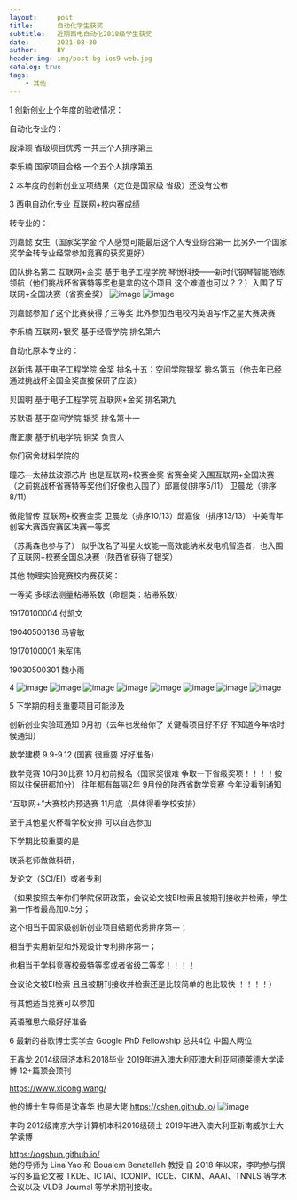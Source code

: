 ```yaml
---
layout:     post
title:      自动化学生获奖
subtitle:   近期西电自动化2018级学生获奖
date:       2021-08-30
author:     BY
header-img: img/post-bg-ios9-web.jpg
catalog: true
tags:
    - 其他 
---
```


1 创新创业上个年度的验收情况：

自动化专业的：

段泽颖 省级项目优秀 一共三个人排序第三 

李乐楠 国家项目合格 一个五个人排序第五


2 本年度的创新创业立项结果（定位是国家级 省级）还没有公布

3 西电自动化专业 互联网+校内赛成绩 

转专业的：


刘嘉懿 女生（国家奖学金 个人感觉可能最后这个人专业综合第一 比另外一个国家奖学金转专业经常参加竞赛的获奖更好）

团队排名第二 互联网+金奖  基于电子工程学院 琴悦科技——新时代钢琴智能陪练领航（他们挑战杯省赛特等奖也是拿的这个项目 这个难道也可以？？）入围了互联网+全国决赛（省赛金奖） 
![image](https://user-images.githubusercontent.com/24884878/131281859-0d5ec37c-7526-4570-8a0a-f8e8097bc0e8.png)
![image](https://user-images.githubusercontent.com/24884878/131281873-c40434ad-6a34-4773-b17c-df40ba16f5cc.png)

刘嘉懿参加了这个比赛获得了三等奖 此外参加西电校内英语写作之星大赛决赛

李乐楠 互联网+银奖 基于经管学院  排名第六

自动化原本专业的：

赵新炜	基于电子工程学院  金奖 排名十五；空间学院银奖 排名第五（他去年已经通过挑战杯全国金奖直接保研了应该） 

贝国明	基于电子工程学院 互联网+金奖 排名第九 

苏默语	基于空间学院 银奖 排名第十一

唐正康	基于机电学院 铜奖 负责人

你们宿舍材料学院的

瞳芯—太赫兹波源芯片 也是互联网+校赛金奖 省赛金奖 入围互联网+全国决赛（之前挑战杯省赛特等奖他们好像也入围了）邱嘉俊(排序5/11） 卫晨龙（排序 8/11）


微能智传 互联网+校赛金奖 卫晨龙（排序10/13）邱嘉俊（排序13/13） 中美青年创客大赛西安赛区决赛一等奖

（苏禹森也参与了） 似乎改名了叫星火蚁能—高效能纳米发电机智造者，也入围了互联网+校赛全国总决赛（陕西省获得了银奖）


其他
物理实验竞赛校内赛获奖：

一等奖	多球法测量粘滞系数（命题类：粘滞系数）	

19170100004	付凯文

19040500136	马睿敏

19170100001	朱军伟

19030500301	魏小雨

4 ![image](https://user-images.githubusercontent.com/24884878/131296147-c8c25b8c-2095-4743-98e0-f7413a0c4488.png)
![image](https://user-images.githubusercontent.com/24884878/131296183-2e5237a0-4b21-44a0-ab18-71ff6e988b6b.png)
![image](https://user-images.githubusercontent.com/24884878/131296195-3c6916f6-da8c-4435-bcad-e6a395da4148.png)
![image](https://user-images.githubusercontent.com/24884878/131296215-b9188aa1-f7f7-4bbc-8bf3-5848b2e46d90.png)
![image](https://user-images.githubusercontent.com/24884878/131296224-a1a9ffa4-8eb6-4734-a296-65fe624366a3.png)
![image](https://user-images.githubusercontent.com/24884878/131296246-0f64c1b9-867e-4a6f-b257-463f720d8399.png)
![image](https://user-images.githubusercontent.com/24884878/131296264-f344d4ec-1826-4c54-a6c6-117549f3f5c1.png)
![image](https://user-images.githubusercontent.com/24884878/131296279-7fc6d1f6-75ef-495f-9e7f-3d53279b7d5d.png)


5 下学期的相关重要项目可能涉及

创新创业实验班通知 9月初（去年也发给你了  关键看项目好不好 不知道今年啥时候通知）

数学建模 9.9-9.12 (国赛 很重要 好好准备）

数学竞赛 10月30比赛 10月初前报名（国家奖很难 争取一下省级奖项！！！！按照以往保研都加分）           往年都有每隔2年 9月份的陕西省数学竞赛 今年没看到通知 

“互联网+”大赛校内预选赛 11月底（具体得看学校安排）

至于其他星火杯看学校安排 可以自选参加

下学期比较重要的是

联系老师做做科研，   

发论文（SCI/EI）或者专利

（如果按照去年你们学院保研政策，会议论文被EI检索且被期刊接收并检索，学生第一作者最高加0.5分；

这个相当于国家级创新创业项目结题优秀排序第一；

相当于实用新型和外观设计专利排序第一；

也相当于学科竞赛校级特等奖或者省级二等奖！！！！

会议论文被EI检索 且且被期刊接收并检索还是比较简单的也比较快 ！！！！）

有其他适当竞赛可以参加

英语雅思六级好好准备

6 最新的谷歌博士奖学金 Google PhD Fellowship 总共4位 中国人两位

王鑫龙 2014级同济本科2018毕业 2019年进入澳大利亚澳大利亚阿德莱德大学读博    12+篇顶会顶刊

https://www.xloong.wang/   

他的博士生导师是沈春华 也是大佬 https://cshen.github.io/
![image](https://user-images.githubusercontent.com/24884878/131445097-b1343de0-c053-4f24-8d69-9b25ece9ee67.png)


李昀 2012级南京大学计算机本科2016级硕士 2019年进入澳大利亚新南威尔士大学读博 

https://ogshun.github.io/   
她的导师为 Lina Yao 和 Boualem Benatallah 教授
自 2018 年以来，李昀参与撰写的多篇论文被 TKDE、ICTAI、ICONIP、ICDE、CIKM、AAAI、TNNLS 等学术会议以及 VLDB Journal 等学术期刊接收。
